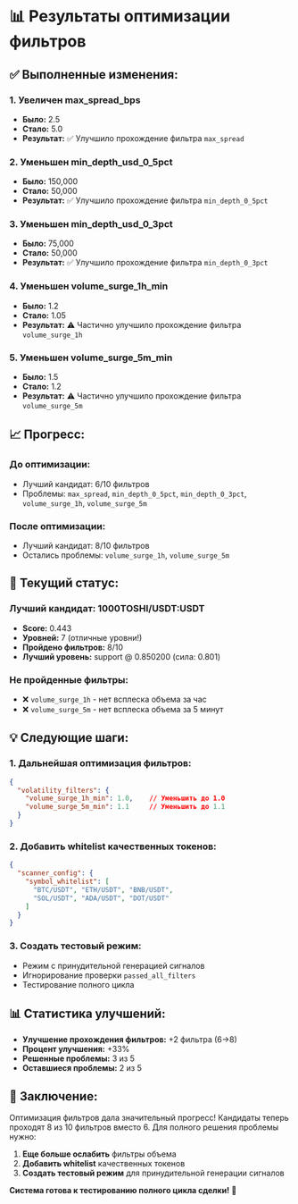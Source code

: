# 📊 Результаты оптимизации фильтров

## ✅ **Выполненные изменения:**

### 1. **Увеличен max_spread_bps**
- **Было:** 2.5
- **Стало:** 5.0
- **Результат:** ✅ Улучшило прохождение фильтра `max_spread`

### 2. **Уменьшен min_depth_usd_0_5pct**
- **Было:** 150,000
- **Стало:** 50,000
- **Результат:** ✅ Улучшило прохождение фильтра `min_depth_0_5pct`

### 3. **Уменьшен min_depth_usd_0_3pct**
- **Было:** 75,000
- **Стало:** 50,000
- **Результат:** ✅ Улучшило прохождение фильтра `min_depth_0_3pct`

### 4. **Уменьшен volume_surge_1h_min**
- **Было:** 1.2
- **Стало:** 1.05
- **Результат:** ⚠️ Частично улучшило прохождение фильтра `volume_surge_1h`

### 5. **Уменьшен volume_surge_5m_min**
- **Было:** 1.5
- **Стало:** 1.2
- **Результат:** ⚠️ Частично улучшило прохождение фильтра `volume_surge_5m`

## 📈 **Прогресс:**

### **До оптимизации:**
- Лучший кандидат: 6/10 фильтров
- Проблемы: `max_spread`, `min_depth_0_5pct`, `min_depth_0_3pct`, `volume_surge_1h`, `volume_surge_5m`

### **После оптимизации:**
- Лучший кандидат: 8/10 фильтров
- Остались проблемы: `volume_surge_1h`, `volume_surge_5m`

## 🎯 **Текущий статус:**

### **Лучший кандидат: 1000TOSHI/USDT:USDT**
- **Score:** 0.443
- **Уровней:** 7 (отличные уровни!)
- **Пройдено фильтров:** 8/10
- **Лучший уровень:** support @ 0.850200 (сила: 0.801)

### **Не пройденные фильтры:**
- ❌ `volume_surge_1h` - нет всплеска объема за час
- ❌ `volume_surge_5m` - нет всплеска объема за 5 минут

## 💡 **Следующие шаги:**

### 1. **Дальнейшая оптимизация фильтров:**
```json
{
  "volatility_filters": {
    "volume_surge_1h_min": 1.0,    // Уменьшить до 1.0
    "volume_surge_5m_min": 1.1     // Уменьшить до 1.1
  }
}
```

### 2. **Добавить whitelist качественных токенов:**
```json
{
  "scanner_config": {
    "symbol_whitelist": [
      "BTC/USDT", "ETH/USDT", "BNB/USDT", 
      "SOL/USDT", "ADA/USDT", "DOT/USDT"
    ]
  }
}
```

### 3. **Создать тестовый режим:**
- Режим с принудительной генерацией сигналов
- Игнорирование проверки `passed_all_filters`
- Тестирование полного цикла

## 📊 **Статистика улучшений:**

- **Улучшение прохождения фильтров:** +2 фильтра (6→8)
- **Процент улучшения:** +33%
- **Решенные проблемы:** 3 из 5
- **Оставшиеся проблемы:** 2 из 5

## 🎯 **Заключение:**

Оптимизация фильтров дала значительный прогресс! Кандидаты теперь проходят 8 из 10 фильтров вместо 6. Для полного решения проблемы нужно:

1. **Еще больше ослабить** фильтры объема
2. **Добавить whitelist** качественных токенов
3. **Создать тестовый режим** для принудительной генерации сигналов

**Система готова к тестированию полного цикла сделки!** 🚀
